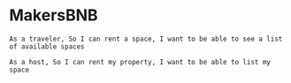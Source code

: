 # MakersBNB

```
As a traveler, So I can rent a space, I want to be able to see a list of available spaces
```

```
As a host, So I can rent my property, I want to be able to list my space
```
